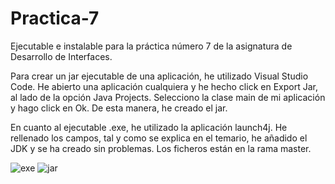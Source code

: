 # Practica-7
Ejecutable e instalable para la práctica número 7 de la asignatura de Desarrollo de Interfaces.

Para crear un jar ejecutable de una aplicación, he utilizado Visual Studio Code. He abierto una aplicación cualquiera y he hecho click en Export Jar, al lado de la opción Java Projects. Selecciono la clase main de mi aplicación y hago click en Ok. De esta manera, he creado el jar.

En cuanto al ejecutable .exe, he utilizado la aplicación launch4j. He rellenado los campos, tal y como se explica en el temario, he añadido el JDK y se ha creado sin problemas.
Los ficheros están en la rama master.



![exe](https://user-images.githubusercontent.com/65340193/155108238-10788f5a-27b6-4429-840e-9ce2a4186e17.JPG)
![jar](https://user-images.githubusercontent.com/65340193/155108261-38ef6af2-0f43-4db6-b5d5-ad3126c9250d.JPG)
